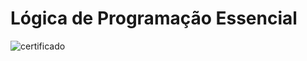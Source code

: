 # Lógica de Programação Essencial

![certificado](C:\workspace\notes-inter-frontend-dev\aula-2-logica-de-programacao\logica-de-programacao-essencial.jpg)